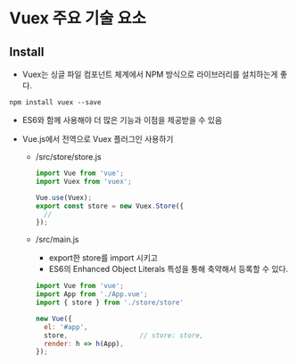 # Vuex 주요 기술 요소

## Install

* Vuex는 싱글 파일 컴포넌트 체계에서 NPM 방식으로 라이브러리를 설치하는게 좋다.

```shell
npm install vuex --save
```

* ES6와 함께 사용해야 더 많은 기능과 이점을 제공받을 수 있음

* Vue.js에서 전역으로 Vuex 플러그인 사용하기

  * /src/store/store.js

    ```javascript
    import Vue from 'vue';
    import Vuex from 'vuex';
    
    Vue.use(Vuex);
    export const store = new Vuex.Store({
      //
    });
    ```

  * /src/main.js

    * export한 store를 import 시키고
    * ES6의 Enhanced Object Literals 특성을 통해 축약해서 등록할 수 있다.

    ```javascript
    import Vue from 'vue';
    import App from './App.vue';
    import { store } from './store/store'
    
    new Vue({
      el: '#app',
      store,	              // store: store,
      render: h => h(App),
    });
    ```

    

